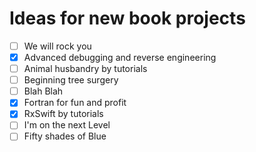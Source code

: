 # Ideas for new book projects

- [ ] We will rock you
- [x] Advanced debugging and reverse engineering
- [ ] Animal husbandry by tutorials
- [ ] Beginning tree surgery
- [ ] Blah Blah
- [x] Fortran for fun and profit
- [x] RxSwift by tutorials
- [ ] I'm on the next Level
- [ ] Fifty shades of Blue
